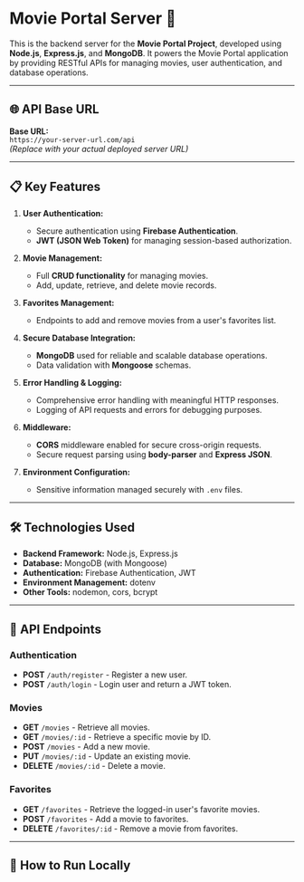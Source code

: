# Movie Portal Server 🎥

This is the backend server for the **Movie Portal Project**, developed using **Node.js**, **Express.js**, and **MongoDB**. It powers the Movie Portal application by providing RESTful APIs for managing movies, user authentication, and database operations.

---

## 🌐 API Base URL
**Base URL:**  
`https://your-server-url.com/api`  
*(Replace with your actual deployed server URL)*

---

## 📋 Key Features
1. **User Authentication:**
   - Secure authentication using **Firebase Authentication**.
   - **JWT (JSON Web Token)** for managing session-based authorization.

2. **Movie Management:**
   - Full **CRUD functionality** for managing movies.
   - Add, update, retrieve, and delete movie records.

3. **Favorites Management:**
   - Endpoints to add and remove movies from a user's favorites list.

4. **Secure Database Integration:**
   - **MongoDB** used for reliable and scalable database operations.
   - Data validation with **Mongoose** schemas.

5. **Error Handling & Logging:**
   - Comprehensive error handling with meaningful HTTP responses.
   - Logging of API requests and errors for debugging purposes.

6. **Middleware:**
   - **CORS** middleware enabled for secure cross-origin requests.
   - Secure request parsing using **body-parser** and **Express JSON**.

7. **Environment Configuration:**
   - Sensitive information managed securely with `.env` files.

---

## 🛠️ Technologies Used
- **Backend Framework:** Node.js, Express.js
- **Database:** MongoDB (with Mongoose)
- **Authentication:** Firebase Authentication, JWT
- **Environment Management:** dotenv
- **Other Tools:** nodemon, cors, bcrypt

---

## 🚀 API Endpoints

### **Authentication**
- **POST** `/auth/register` - Register a new user.  
- **POST** `/auth/login` - Login user and return a JWT token.

### **Movies**
- **GET** `/movies` - Retrieve all movies.  
- **GET** `/movies/:id` - Retrieve a specific movie by ID.  
- **POST** `/movies` - Add a new movie.  
- **PUT** `/movies/:id` - Update an existing movie.  
- **DELETE** `/movies/:id` - Delete a movie.

### **Favorites**
- **GET** `/favorites` - Retrieve the logged-in user's favorite movies.  
- **POST** `/favorites` - Add a movie to favorites.  
- **DELETE** `/favorites/:id` - Remove a movie from favorites.

---

## 🚀 How to Run Locally


